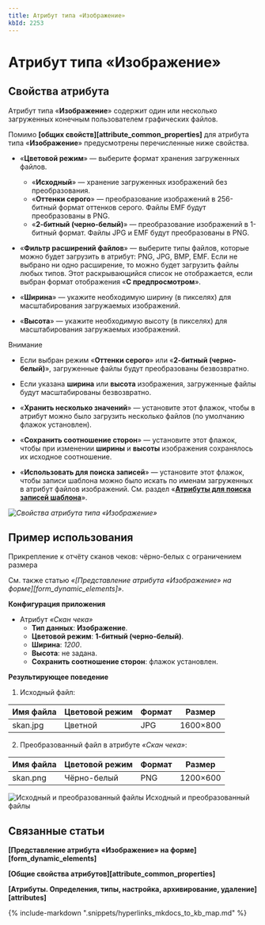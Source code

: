 ```yaml
---
title: Атрибут типа «Изображение»
kbId: 2253
---
```


# Атрибут типа «Изображение»

## Свойства атрибута

Атрибут типа «**Изображение**» содержит один или несколько загруженных конечным пользователем графических файлов.

Помимо **[общих свойств][attribute_common_properties]** для атрибута типа «**Изображение**» предусмотрены перечисленные ниже свойства.

- «**Цветовой режим**» — выберите формат хранения загруженных файлов.

    - «**Исходный**» — хранение загруженных изображений без преобразования.
    - «**Оттенки серого**» — преобразование изображений в 256-битный формат оттенков серого. Файлы EMF будут преобразованы в PNG.
    - «**2-битный (черно-белый)**» — преобразование изображений в 1-битный формат. Файлы JPG и EMF будут преобразованы в PNG.
- «**Фильтр расширений файлов**» — выберите типы файлов, которые можно будет загрузить в атрибут: PNG, JPG, BMP, EMF. Если не выбрано ни одно расширение, то можно будет загрузить файлы любых типов. Этот раскрывающийся список не отображается, если выбран формат отображения «**С предпросмотром**».
- «**Ширина**» — укажите необходимую ширину (в пикселях) для масштабирования загружаемых изображений.
- «**Высота**» — укажите необходимую высоту (в пикселях) для масштабирования загружаемых изображений.

Внимание

- Если выбран режим «**Оттенки серого**» или «**2-битный (черно-белый)**», загруженные файлы будут преобразованы безвозвратно.
- Если указана **ширина** или **высота** изображения, загруженные файлы будут масштабированы безвозвратно.

- «**Хранить несколько значений**» — установите этот флажок, чтобы в атрибут можно было загрузить несколько файлов (по умолчанию флажок установлен).
- «**Сохранить соотношение сторон**» — установите этот флажок, чтобы при изменении **ширины** и **высоты** изображения сохранялось их исходное соотношение.
- «**Использовать для поиска записей**» — установите этот флажок, чтобы записи шаблона можно было искать по именам загруженных в атрибут файлов изображений. См. раздел «**[Атрибуты для поиска записей шаблона](https://kb.comindware.ru/article.php?id=2247)**».

_![Свойства атрибута типа «Изображение»](https://kb.comindware.ru/assets/attribute_image_properties.png)_

## Пример использования

Прикрепление к отчёту сканов чеков: чёрно-белых с ограничением размера

См. также статью *«[Представление атрибута «Изображение» на форме][form_dynamic_elements]»*.

**Конфигурация приложения**

- Атрибут *«Скан чека»*
    - **Тип данных**: **Изображение**.
    - **Цветовой режим**: **1-битный (черно-белый)**.
    - **Ширина**: *1200*.
    - **Высота**: не задана.
    - **Сохранить соотношение сторон**: флажок установлен.

**Результирующее поведение**

1. Исходный файл:

| Имя файла | Цветовой режим | Формат | Размер |
| --- | --- | --- | --- |
| skan.jpg | Цветной | JPG | 1600×800 |
2. Преобразованный файл в атрибуте *«Скан чека»*:

| Имя файла | Цветовой режим | Формат | Размер |
| --- | --- | --- | --- |
| skan.png | Чёрно-белый | PNG | 1200×600 |

![Исходный и преобразованный файлы](https://kb.comindware.ru/assets/attribute_image_example.png)
Исходный и преобразованный файлы

## Связанные статьи

**[Представление атрибута «Изображение» на форме][form_dynamic_elements]**

**[Общие свойства атрибутов][attribute_common_properties]**

**[Атрибуты. Определения, типы, настройка, архивирование, удаление][attributes]**



{% include-markdown ".snippets/hyperlinks_mkdocs_to_kb_map.md" %}

